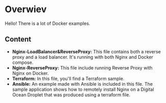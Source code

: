 # Overwiev
 Hello! There is a lot of Docker examples. 
 
 ## Content
- **Nginx-LoadBalancer&ReverseProxy:** This file contains both a reverse proxy and a load balancer. It's running with both Nginx and Docker compose.
- **Nginx-ReverseProxy:** This file include running Reverse Proxy with Nginx on Docker.
- **Terraform:** In this file, you'll find a Terraform sample.
- **Ansible:** An example made with Ansible is included in this file. The sample application shows how to remotely install Nginx on a Digital Ocean Droplet that was produced using a terraform file.
